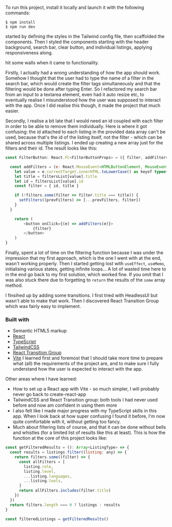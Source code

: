 To run this project, install it locally and launch it with the following commands:

```
$ npm install
$ npm run dev
```
started by defining the styles in the Tailwind config file, then scaffolded the components.
Then I styled the components starting with the header background, search bar, clear button, and individual listings, applying responsiveness along.

hit some walls when it came to functionality.

Firstly, I actually had a wrong understanding of how the app should work. Somehow I thought that the user had to type the name of a filter in the search bar, which would create the filter tags simultaneously and that the filtering would be done after typing Enter. So I refactored my search bar from an input to a textarea element, even had it auto resize etc, to eventually realise I misunderstood how the user was supposed to interact with the app. Once I did realise this though, it made the project that much easier.

Secondly, I realise a bit late that I would need an id coupled with each filter in order to be able to remove them individually. Here is where it got confusing: the id attached to each listing in the provided data array can't be used, because that's the id of the listing itself, not the filter - which can be shared across multiple listings. I ended up creating a new array just for the filters and their id. The result looks like this:

```js
const FilterButton: React.FC<FilterButtonProps> = ({ filter, addFilters }) => {

  const addFilters = (e: React.MouseEvent<HTMLButtonElement, MouseEvent>) => {
    let value = e.currentTarget.innerHTML.toLowerCase() as keyof typeof filtersList
    let title = filtersList[value].title
    let id = filtersList[value].id
    const filter = { id, title }

    if (!filters.some(filter => filter.title === title)) {
      setFilters((prevFilters) => [...prevFilters, filter])
    }
  }

    return (
        <button onClick={(e) => addFilters(e)}>
            {filter}
        </button>
    )
}
```

Finally,  spent a lot of time on the filtering function because I was under the impression that my first approach, which is the one I went with at the end, wasn't working properly. Then I started getting lost with `useEffect`, `useMemo`, initialising various states, getting infinite loops... A lot of wasted time here to in the end go back to my first solution, which worked fine. If you omit that I was also stuck there due to forgetting to `return` the results of the `some` array method.

I finsihed up by adding some transitions. I first tried with HeadlessUI but wasn't able to make that work. Then I discovered React Transition Group which was fairly easy to implement.
### Built with

- Semantic HTML5 markup
- [React](https://reactjs.org/)
- [TypeScript](https://www.typescriptlang.org/)
- [TailwindCSS](https://tailwindcss.com/)
- [React Transition Group](https://reactcommunity.org/react-transition-group/)
- [Vite](https://vitejs.dev/)
I learned first and foremost that I should take more time to prepare what (all) the requirements of the project are, and to make sure I fully understand how the user is expected to interact with the app.

Other areas where I have learned:

- How to set up a React app with Vite - so much simpler, I will probably never go back to create-react-app
- TailwindCSS and React Transition group: both tools I had never used before and now am confident in using them more
- I also felt like I made major progress with my TypeScript skills in this app. When I look back at how super confusing I found it before, I'm now quite comfortable with it, without getting too fancy.
- Much about filtering lists of course, and that it can be done without bells and whistles (for a limited list of results like this at least). This is how the function at the core of this project looks like:

```js
const getFilteredResults = (): Array<ListingType> => {
  const results = listings.filter((listing: any) => {
    return filters.some((filter) => {
      const allFilters = [
        listing.role,
        listing.level,
        ...listing.languages,
        ...listing.tools,
      ]
      return allFilters.includes(filter.title)
    })
  })
  return filters.length === 0 ? listings : results
}

const filteredListings = getFilteredResults()
```
